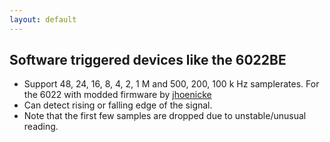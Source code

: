 ```yaml
---
layout: default
---
```

## Software triggered devices like the 6022BE

   - Support 48, 24, 16, 8, 4, 2, 1 M and 500, 200, 100 k Hz samplerates. For the 6022 with modded firmware by [jhoenicke](https://github.com/rpcope1/Hantek6022API) 
   - Can detect rising or falling edge of the signal.
   - Note that the first few samples are dropped due to unstable/unusual reading.

